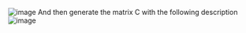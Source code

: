  ![image](https://github.com/HanhengHe/GradProject/assets/43347776/e7907aec-3111-460a-85e6-886976a1318c)
And then generate the matrix C with the following description
![image](https://github.com/HanhengHe/GradProject/assets/43347776/59fbf0bb-aae8-4498-830b-7ae2e5bc3e1f)
